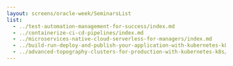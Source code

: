 ```yaml
---
layout: screens/oracle-week/SeminarsList
list:
  - ../test-automation-management-for-success/index.md
  - ../containerize-ci-cd-pipelines/index.md
  - ../microservices-native-cloud-serverless-for-managers/index.md
  - ../build-run-deploy-and-publish-your-application-with-kubernetes-k8s/index.md
  - ../advanced-topography-clusters-for-production-with-kubernetes-k8s/index.md
---
```

